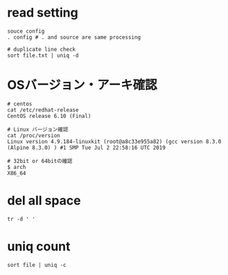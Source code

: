 # read setting
```
souce config
. config # . and source are same processing

# duplicate line check
sort file.txt | uniq -d
```

# OSバージョン・アーキ確認
```
# centos
cat /etc/redhat-release
CentOS release 6.10 (Final)

# Linux バージョン確認
cat /proc/version
Linux version 4.9.184-linuxkit (root@a8c33e955a82) (gcc version 8.3.0 (Alpine 8.3.0) ) #1 SMP Tue Jul 2 22:58:16 UTC 2019

# 32bit or 64bitの確認
$ arch
X86_64
```
# del all space
```
tr -d ' '
```
# uniq count
```
sort file | uniq -c
```
